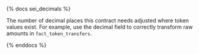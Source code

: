 {% docs sei_decimals %}

The number of decimal places this contract needs adjusted where token values exist. For example, use the decimal field to correctly transform raw amounts in ```fact_token_transfers```. 

{% enddocs %}